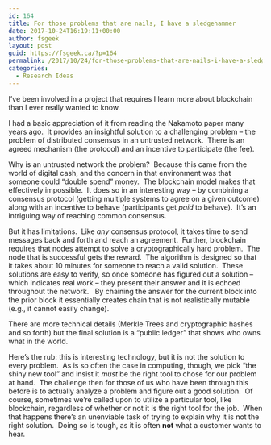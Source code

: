 ```yaml
---
id: 164
title: For those problems that are nails, I have a sledgehammer
date: 2017-10-24T16:19:11+00:00
author: fsgeek
layout: post
guid: https://fsgeek.ca/?p=164
permalink: /2017/10/24/for-those-problems-that-are-nails-i-have-a-sledgehammer/
categories:
  - Research Ideas
---
```

I&#8217;ve been involved in a project that requires I learn more about blockchain than I ever really wanted to know.

I had a basic appreciation of it from reading the Nakamoto paper many years ago.  It provides an insightful solution to a challenging problem &#8211; the problem of distributed consensus in an untrusted network.  There is an agreed mechanism (the protocol) and an incentive to participate (the fee).

Why is an untrusted network the problem?  Because this came from the world of digital cash, and the concern in that environment was that someone could &#8220;double spend&#8221; money.  The blockchain model makes that effectively impossible.  It does so in an interesting way &#8211; by combining a consensus protocol (getting multiple systems to agree on a given outcome) along with an incentive to behave (participants get _paid_ to behave).  It&#8217;s an intriguing way of reaching common consensus.

But it has limitations.  Like _any_ consensus protocol, it takes time to send messages back and forth and reach an agreement.  Further, blockchain requires that nodes attempt to solve a cryptographically hard problem.  The node that is successful gets the reward.  The algorithm is designed so that it takes about 10 minutes for someone to reach a valid solution.  These solutions are easy to verify, so once someone has figured out a solution &#8211; which indicates real work &#8211; they present their answer and it is echoed throughout the network.   By chaining the answer for the current block into the prior block it essentially creates chain that is not realistically mutable (e.g., it cannot easily change).

There are more technical details (Merkle Trees and cryptographic hashes and so forth) but the final solution is a &#8220;public ledger&#8221; that shows who owns what in the world.

Here&#8217;s the rub: this is interesting technology, but it is not the solution to every problem.  As is so often the case in computing, though, we pick &#8220;the shiny new tool&#8221; and insist it _must_ be the right tool to chose for our problem at hand.  The challenge then for those of us who have been through this before is to actually analyze a problem and figure out a good solution.  Of course, sometimes we&#8217;re called upon to utilize a particular tool, like blockchain, regardless of whether or not it is the right tool for the job.  When that happens there&#8217;s an unenviable task of trying to explain why it is not the right solution.  Doing so is tough, as it is often **not** what a customer wants to hear.
